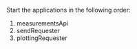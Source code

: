 Start the applications in the following order:
1. measurementsApi
2. sendRequester
3. plottingRequester